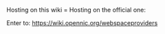 Hosting on this wiki = Hosting on the official one:

Enter to: https://wiki.opennic.org/webspaceproviders
